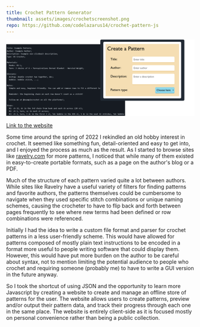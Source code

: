 ```yaml
---
title: Crochet Pattern Generator
thumbnail: assets/images/crochetscreenshot.png
repo: https://github.com/codelazarus14/crochet-pattern-js
---
```

![A screenshot of the Crochet Pattern Generator home page](../assets/images/crochet1.png)

[Link to the website](https://codelazarus14.github.io/crochet-pattern-js/)

Some time around the spring of 2022 I rekindled an old hobby interest in crochet. It seemed like something fun, detail-oriented and easy to get into, and I enjoyed the process as much as the result. As I started to browse sites like [ravelry.com](https://www.ravelry.com/) for more patterns, I noticed that while many of them existed in easy-to-create portable formats, such as a page on the author's blog or a PDF. 

Much of the structure of each pattern varied quite a lot between authors. While sites like Ravelry have a useful variety of filters for finding patterns and favorite authors, the patterns themselves could be cumbersome to navigate when they used specific stitch combinations or unique naming schemes, causing the crocheter to have to flip back and forth between pages frequently to see where new terms had been defined or row combinations were referenced. 

Initially I had the idea to write a custom file format and parser for crochet patterns in a less user-friendly scheme. This would have allowed for patterns composed of mostly plain text instructions to be encoded in a format more useful to people writing software that could display them. However, this would have put more burden on the author to be careful about syntax, not to mention limiting the potential audience to people who crochet and requiring someone (probably me) to have to write a GUI version in the future anyway.

So I took the shortcut of using JSON and the opportunity to learn more Javascript by creating a website to create and manage an offline store of patterns for the user. The website allows users to create patterns, preview and/or output their pattern data, and track their progress through each one in the same place. The website is entirely client-side as it is focused mostly on personal convenience rather than being a public collection.

